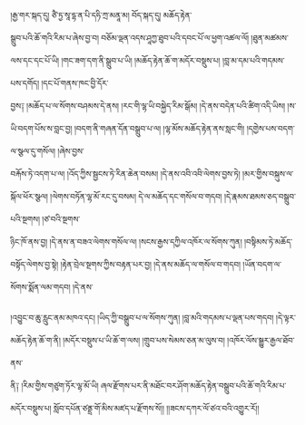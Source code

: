 ﻿  
།རྒྱ་གར་སྐད་དུ། ཙཻ་ཏྱ་སཱ་དྷ་ན་པི་དཧི་ཀྲ་མནཱ་མ། བོད་སྐད་དུ། མཆོད་རྟེན་  
སྒྲུབ་པའི་ཆོ་གའི་རིམ་པ་ཞེས་བྱ་བ། བཅོམ་ལྡན་འདས་ཤཱཀྱ་ཐུབ་པའི་དབང་པོ་ལ་ཕྱག་འཚལ་ལོ། །ཐུན་མཚམས་ལས་དང་དང་པོ་ཡི། །གང་ཟག་དག་ནི་སྒྲུབ་པ་ཡི། །མཆོད་རྟེན་ཆོ་ག་མདོར་བསྡུས་པ། །བླ་མ་དམ་པའི་གདམས་པས་དགོད། །དང་པོ་གནས་ཁང་བྱི་དོར་  
བྱས༑ །མཆོད་པ་ལ་སོགས་བཤམས་དེ་ནས། །རང་གི་ལྷ་ཡི་བསྐྱེད་རིམ་སྒོམ། །དེ་ནས་བདེན་པའི་ཚིག་འདི་ཡིས། །ས་ཡི་བདག་པོས་ས་བླང་བྱ། །བདག་ནི་གཞན་དོན་བསྒྲུབ་པ་ལ། །ལྷ་མོས་མཆོད་རྟེན་ནས་སླང་གི། །དགྱེས་པས་བདག་ལ་སྩལ་དུ་གསོལ། །ཞེས་བྱས་  
བརྐོས་ཏེ་འདག་པ་ལ། །འོད་ཀྱིས་སྦྱངས་ཏེ་རིན་ཆེན་བསམ། །དེ་ནས་འབི་འབི་ལེགས་བྱས་ཏེ། །མར་གྱིས་བསྐུས་ལ་སྐོལ་ཕོར་སྩལ། །ལེགས་བཏོན་ལྷ་མོ་རང་དུ་བསམ། དེ་ལ་མཆོད་དང་གསོལ་བ་གདབ། །དེ་རྣམས་ཐམས་ཅད་བསྒྲུབ་པའི་སྔགས། །ཙ་བའི་སྔགས་  
ཉིང་ཁོ་ནས་བྱ། །དེ་ནས་ན་བཟའ་ལེགས་གསོལ་ལ། །སངས་རྒྱས་དཀྱིལ་འཁོར་ལ་སོགས་ཀུན། །བསྟིམས་ཏེ་མཆོད་བསྟོད་ལེགས་བྱ་སྟེ། །རྟེན་བྲེལ་སྔགས་ཀྱིས་བརྟན་པར་བྱ། །དེ་ནས་མཆོད་ལ་གསོལ་བ་གདབ། །ཡོན་བདག་ལ་སོགས་སྨོན་ལམ་གདབ། །དེ་ནས་  
  
།འབྱུང་བ་ཆུ་རླུང་ནམ་མཁའ་དང། །ཡིད་ཀྱི་བསྒྲུབ་པ་ལ་སོགས་ཀུན། །བླ་མའི་གདམས་པ་ལྡན་པས་གདབ། །དེ་ལྟར་མཆོད་རྟེན་ཆོ་ག་ནི། །མདོར་བསྡུས་པ་ཡི་ཆོ་ག་ལས། །གྲུབ་པས་སེམས་ཅན་མ་ལུས་བ། །འཁོར་ལོས་སྒྱུར་རྒྱལ་ཐོབ་ནས་  
ནི༑ །རིམ་གྱིས་གཙུག་ཏོར་ལྷ་མོ་ཡི། ཞལ་རྫོགས་པར་ནི་མཐོང་བར་ཤོག་མཆོད་རྟེན་བསྒྲུབ་པའི་ཆོ་གའི་རིམ་པ་མདོར་བསྡུས་པ། སློབ་དཔོན་ཙནྡྲ་གོ་མིས་མཛད་པ་རྫོགས་སོ།། །།ཟངས་དཀར་ལོ་ཙའ་བའི་འགྱུར་རོ།།  
  
  
